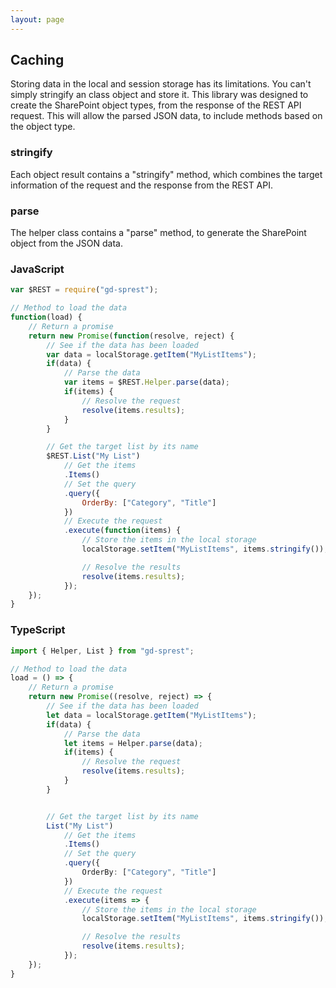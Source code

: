 ```yaml
---
layout: page
---
```


## Caching

Storing data in the local and session storage has its limitations. You can't simply stringify an class object and store it. This library was designed to create the SharePoint object types, from the response of the REST API request. This will allow the parsed JSON data, to include methods based on the object type.

### stringify

Each object result contains a "stringify" method, which combines the target information of the request and the response from the REST API.

### parse

The helper class contains a "parse" method, to generate the SharePoint object from the JSON data.

### JavaScript

```js
var $REST = require("gd-sprest");

// Method to load the data
function(load) {
    // Return a promise
    return new Promise(function(resolve, reject) {
        // See if the data has been loaded
        var data = localStorage.getItem("MyListItems");
        if(data) {
            // Parse the data
            var items = $REST.Helper.parse(data);
            if(items) {
                // Resolve the request
                resolve(items.results);
            }
        }

        // Get the target list by its name
        $REST.List("My List")
            // Get the items
            .Items()
            // Set the query
            .query({
                OrderBy: ["Category", "Title"]
            })
            // Execute the request
            .execute(function(items) {
                // Store the items in the local storage
                localStorage.setItem("MyListItems", items.stringify());

                // Resolve the results
                resolve(items.results);
            });
    });
}
```

### TypeScript

```ts
import { Helper, List } from "gd-sprest";

// Method to load the data
load = () => {
    // Return a promise
    return new Promise((resolve, reject) => {
        // See if the data has been loaded
        let data = localStorage.getItem("MyListItems");
        if(data) {
            // Parse the data
            let items = Helper.parse(data);
            if(items) {
                // Resolve the request
                resolve(items.results);
            }
        }


        // Get the target list by its name
        List("My List")
            // Get the items
            .Items()
            // Set the query
            .query({
                OrderBy: ["Category", "Title"]
            })
            // Execute the request
            .execute(items => {
                // Store the items in the local storage
                localStorage.setItem("MyListItems", items.stringify());

                // Resolve the results
                resolve(items.results);
            });
    });
}
```